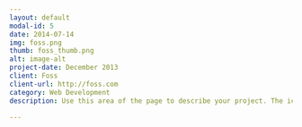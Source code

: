 ```yaml
---
layout: default
modal-id: 5
date: 2014-07-14
img: foss.png
thumb: foss_thumb.png
alt: image-alt
project-date: December 2013
client: Foss
client-url: http://foss.com
category: Web Development
description: Use this area of the page to describe your project. The icon above is part of a free icon set by <a href="https://sellfy.com/p/8Q9P/jV3VZ/">Flat Icons</a>. On their website, you can download their free set with 16 icons, or you can purchase the entire set with 146 icons for only $12!

---
```

